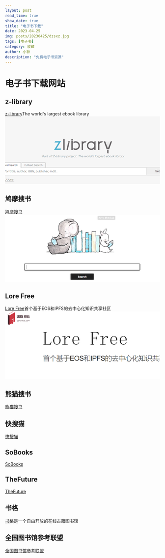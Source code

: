 ```yaml
---
layout: post
read_time: true
show_date: true
title: "电子书下载"
date: 2023-04-25
img: posts/20230425/dzsxz.jpg
tags: [电子书]
category: 收藏
author: 小钟
description: "免费电子书资源"
---
```


# 电子书下载网站

## z-library
[z-library](https://z-lib.io/)The world's largest ebook library
![z-library](./assets/img/posts/20230425/zlibrary.png)

## 鸠摩搜书
[鸠摩搜书](https://www.jiumodiary.com/)
![鸠摩搜书](./assets/img/posts/20230425/jmss.png)

## Lore Free
[Lore Free](https://lorefree.com/)首个基于EOS和IPFS的去中心化知识共享社区
![Lore Free](./assets/img/posts/20230425/lfree.png)

## 熊猫搜书
[熊猫搜书](https://xmsoushu.com/#/)

## 快搜猫
[快搜猫](https://www.kuaisoumao.com/)

## SoBooks
[SoBooks](https://sobooks.net/)

## TheFuture
[TheFuture](https://bks.thefuture.top/)

## 书格
[书格](https://new.shuge.org/)是一个自由开放的在线古籍图书馆

## 全国图书馆参考联盟
[全国图书馆参考联盟](http://www.ucdrs.superlib.net/)

